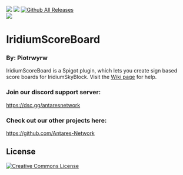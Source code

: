 
![](https://img.shields.io/github/repo-size/Antares-Network/AntaresBot?color=Green&style=flat-square)
![](https://img.shields.io/tokei/lines/github/Antares-Network/AntaresBot?style=flat-square)
[![Github All Releases](https://img.shields.io/github/downloads/Antares-Network/IridiumScoreBoard/total)]()  
![](https://cdn.discordapp.com/icons/649703068799336454/1a7ef8f706cd60d62547d2c7dc08d6f0.png)
# IridiumScoreBoard
### By: Piotrwyrw
IridiumScoreBoard is a Spigot plugin, which lets you create sign based score boards for IridiumSkyBlock.
Visit the [Wiki page](https://github.com/Antares-Network/IridiumScoreBoard/wiki) for help.

### Join our discord support server:
https://dsc.gg/antaresnetwork


### Check out our other projects here:
https://github.com/Antares-Network


## License

<a rel="license" href="http://creativecommons.org/licenses/by-nc-nd/3.0/"><img alt="Creative Commons License" style="border-width:0" src="https://i.creativecommons.org/l/by-nc-nd/3.0/88x31.png" /></a>
